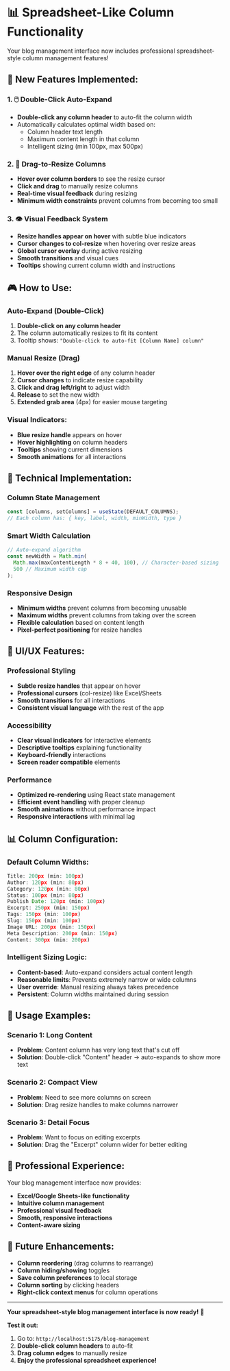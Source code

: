 # 📊 Spreadsheet-Like Column Functionality

Your blog management interface now includes professional spreadsheet-style column management features!

## 🎯 **New Features Implemented:**

### **1. 🖱️ Double-Click Auto-Expand**
- **Double-click any column header** to auto-fit the column width
- Automatically calculates optimal width based on:
  - Column header text length
  - Maximum content length in that column
  - Intelligent sizing (min 100px, max 500px)

### **2. 🔄 Drag-to-Resize Columns**
- **Hover over column borders** to see the resize cursor
- **Click and drag** to manually resize columns
- **Real-time visual feedback** during resizing
- **Minimum width constraints** prevent columns from becoming too small

### **3. 👁️ Visual Feedback System**
- **Resize handles appear on hover** with subtle blue indicators
- **Cursor changes to col-resize** when hovering over resize areas
- **Global cursor overlay** during active resizing
- **Smooth transitions** and visual cues
- **Tooltips** showing current column width and instructions

## 🎮 **How to Use:**

### **Auto-Expand (Double-Click)**
1. **Double-click on any column header**
2. The column automatically resizes to fit its content
3. Tooltip shows: `"Double-click to auto-fit [Column Name] column"`

### **Manual Resize (Drag)**
1. **Hover over the right edge** of any column header
2. **Cursor changes** to indicate resize capability
3. **Click and drag left/right** to adjust width
4. **Release** to set the new width
5. **Extended grab area** (4px) for easier mouse targeting

### **Visual Indicators:**
- **Blue resize handle** appears on hover
- **Hover highlighting** on column headers
- **Tooltips** showing current dimensions
- **Smooth animations** for all interactions

## 🔧 **Technical Implementation:**

### **Column State Management**
```javascript
const [columns, setColumns] = useState(DEFAULT_COLUMNS);
// Each column has: { key, label, width, minWidth, type }
```

### **Smart Width Calculation**
```javascript
// Auto-expand algorithm
const newWidth = Math.min(
  Math.max(maxContentLength * 8 + 40, 100), // Character-based sizing
  500 // Maximum width cap
);
```

### **Responsive Design**
- **Minimum widths** prevent columns from becoming unusable
- **Maximum widths** prevent columns from taking over the screen
- **Flexible calculation** based on content length
- **Pixel-perfect positioning** for resize handles

## 🎨 **UI/UX Features:**

### **Professional Styling**
- **Subtle resize handles** that appear on hover
- **Professional cursors** (col-resize) like Excel/Sheets
- **Smooth transitions** for all interactions
- **Consistent visual language** with the rest of the app

### **Accessibility**
- **Clear visual indicators** for interactive elements
- **Descriptive tooltips** explaining functionality
- **Keyboard-friendly** interactions
- **Screen reader compatible** elements

### **Performance**
- **Optimized re-rendering** using React state management
- **Efficient event handling** with proper cleanup
- **Smooth animations** without performance impact
- **Responsive interactions** with minimal lag

## 📊 **Column Configuration:**

### **Default Column Widths:**
```javascript
Title: 200px (min: 100px)
Author: 120px (min: 80px)
Category: 120px (min: 80px)
Status: 100px (min: 80px)
Publish Date: 120px (min: 100px)
Excerpt: 250px (min: 150px)
Tags: 150px (min: 100px)
Slug: 150px (min: 100px)
Image URL: 200px (min: 150px)
Meta Description: 200px (min: 150px)
Content: 300px (min: 200px)
```

### **Intelligent Sizing Logic:**
- **Content-based**: Auto-expand considers actual content length
- **Reasonable limits**: Prevents extremely narrow or wide columns
- **User override**: Manual resizing always takes precedence
- **Persistent**: Column widths maintained during session

## 🚀 **Usage Examples:**

### **Scenario 1: Long Content**
- **Problem**: Content column has very long text that's cut off
- **Solution**: Double-click "Content" header → auto-expands to show more text

### **Scenario 2: Compact View**
- **Problem**: Need to see more columns on screen
- **Solution**: Drag resize handles to make columns narrower

### **Scenario 3: Detail Focus**
- **Problem**: Want to focus on editing excerpts
- **Solution**: Drag the "Excerpt" column wider for better editing

## 🎯 **Professional Experience:**

Your blog management interface now provides:
- **Excel/Google Sheets-like functionality**
- **Intuitive column management**
- **Professional visual feedback**
- **Smooth, responsive interactions**
- **Content-aware sizing**

## 🔮 **Future Enhancements:**

- **Column reordering** (drag columns to rearrange)
- **Column hiding/showing** toggles
- **Save column preferences** to local storage
- **Column sorting** by clicking headers
- **Right-click context menus** for column operations

---

**Your spreadsheet-style blog management interface is now ready!** 🎉

**Test it out:**
1. Go to: `http://localhost:5175/blog-management`
2. **Double-click column headers** to auto-fit
3. **Drag column edges** to manually resize
4. **Enjoy the professional spreadsheet experience!**